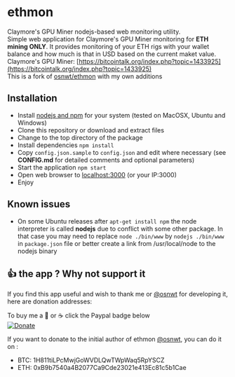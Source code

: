 # ethmon
Claymore's GPU Miner nodejs-based web monitoring utility.  
Simple web application for Claymore's GPU Miner monitoring for **ETH mining ONLY**. It provides monitoring of your ETH rigs with your wallet balance and how much is that in USD based on the current maket value.   
Claymore's GPU Miner: [https://bitcointalk.org/index.php?topic=1433925](https://bitcointalk.org/index.php?topic=1433925)  
This is a fork of [osnwt/ethmon](https://github.com/osnwt/ethmon) with my own additions



## Installation
* Install [nodejs and npm](http://nodejs.org)  for your system (tested on MacOSX, Ubuntu and Windows)
* Clone this repository or download and extract files
* Change to the top directory of the package
* Install dependencies ```npm install```
* Copy ```config.json.sample``` to ```config.json``` and edit where necessary (see **CONFIG.md** for detailed comments and optional parameters)
* Start the application ```npm start```
* Open web browser to [localhost:3000](localhost:3000) (or your IP:3000)
* Enjoy

## Known issues
* On some Ubuntu releases after ```apt-get install npm``` the node interpreter is called **nodejs** due to conflict with some other package. In that case you may need to replace ```node ./bin/www``` by ```nodejs ./bin/www``` in ```package.json``` file or better create a link from /usr/local/node to the nodejs binary 

## :+1: the app ? Why not support it  
If you find this app useful and wish to thank me or [@osnwt](https://github.com/osnwt) for developing it, here are donation addresses:

To buy me a :beer: or :coffee: click the Paypal badge below  
[![Donate](https://img.shields.io/badge/Donate-PayPal-green.svg)](https://www.paypal.me/shkabo) 

If you want to donate to the initial author of ethmon [@osnwt](https://github.com/osnwt), you can do it on :
* BTC: 1H811tiLPcMwjGoWVDLQwTWpWaq5RpYSCZ
* ETH: 0xB9b7540a4B2077Ca9Cde23021e413Ec81c5b1Cae
